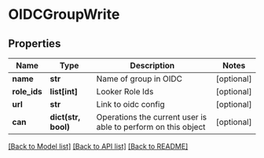 # OIDCGroupWrite

## Properties
Name | Type | Description | Notes
------------ | ------------- | ------------- | -------------
**name** | **str** | Name of group in OIDC | [optional] 
**role_ids** | **list[int]** | Looker Role Ids | [optional] 
**url** | **str** | Link to oidc config | [optional] 
**can** | **dict(str, bool)** | Operations the current user is able to perform on this object | [optional] 

[[Back to Model list]](../README.md#documentation-for-models) [[Back to API list]](../README.md#documentation-for-api-endpoints) [[Back to README]](../README.md)



